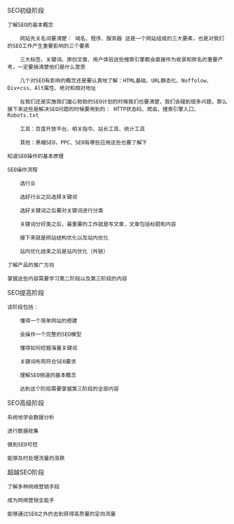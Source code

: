 SEO初级阶段

	了解SEO的基本概念

		网站先关名词要清楚： 域名、程序、服务器 这是一个网站组成的三大要素，也是对我们的SEO工作产生重要影响的三个要素

		三大标签、关键词、原创文章、用户体验这些搜索引擎都会直接作为收录和排名的重要产考，一定要搞清楚他们是什么意思

		几个对SEO有影响的概念还是要认真地了解：HTML基础、URL静态化、Noffolow、Div+css、Alt属性、绝对和相对地址

		在我们还是实施我们雄心勃勃的SEO计划的时候我们也要清楚，我们会碰到很多问题，那么接下来这些是解决SEO问题的时候要用到的： HTTP状态码、爬虫、搜索引擎入口、Robots.txt

		工具：百度开放平台、相关指令、站长工具、统计工具

		其他：黑帽SEO，PPC、SEO有哪些应用这些也要了解下

	知道SEO操作的基本原理

	SEO操作流程

		选行业

		选好行业之后选择关键词

		选好关键词之后要对关键词进行分类

		关键词分好类之后，最重要的工作就是写文章，文章包括标题和内容

		接下来就是网站结构优化以及站内优化

		站内优化结束之后是站内优化（外链）

	了解产品的推广方向

	掌握这些内容需要学习第二阶段以及第三阶段的内容

SEO提高阶段

	该阶段包括：

		懂得一个简单网站的搭建

		会操作一个完整的SEO模型

		懂得如何挖掘海量关键词

		关键词布局符合SEO要求

		理解SEO频道的基本概念

		达到这个阶段需要掌握第三阶段的全部内容

SEO高级阶段

	系统地学会数据分析

	进行数据收集

	做到SEO可控

	能够及时处理流量的涨跌

超越SEO阶段

	了解多种网络营销手段

	成为网络营销全能手

	能够通过SEO之外的去到获得高质量的定向流量

